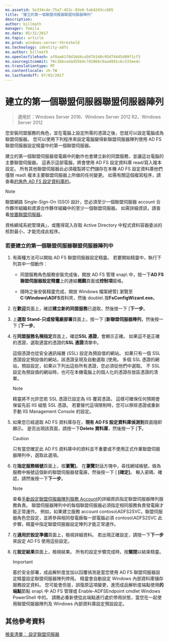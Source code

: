 ```yaml
---
ms.assetid: 5e334c4e-75a7-453c-83e8-5ab4243cc685
title: "建立的第一個聯盟伺服器聯盟伺服器陣列"
description: 
author: billmath
manager: femila
ms.date: 05/31/2017
ms.topic: article
ms.prod: windows-server-threshold
ms.technology: identity-adfs
ms.author: billmath
ms.openlocfilehash: af0aa61f0d16d4ca567b140c95d74445d09f1cf3
ms.sourcegitcommit: 70c1b6cedad55b9c7d2068c9aa4891c6c533ee4c
ms.translationtype: MT
ms.contentlocale: zh-TW
ms.lasthandoff: 07/03/2017
---
```

# <a name="create-the-first-federation-server-in-a-federation-server-farm"></a>建立的第一個聯盟伺服器聯盟伺服器陣列

 >適用於：Windows Server 2016、Windows Server 2012 R2、Windows Server 2012

您安裝同盟服務的角色，並在電腦上設定所需的憑證之後，您就可以設定電腦成為聯盟伺服器。 您可以使用下列程序來設定電腦變得新聯盟伺服器陣列使用 AD FS 聯盟伺服器設定精靈中的第一個聯盟伺服器。  
  
建立的第一個聯盟伺服器發電廠中的動作也會建立新的同盟服務，並讓這台電腦的主要聯盟伺服器。 這表示這部電腦，將會使用 AD FS 設定資料庫 read\/寫入複本設定。 所有其他聯盟伺服器此必須複製將它們儲存在本機 AD FS 設定資料庫他們僅限 read\ 複本主要聯盟伺服器上所做的任何變更。 如需有關這個複寫程序，請查看[的角色 AD FS 設定資料庫的](../../ad-fs/technical-reference/The-Role-of-the-AD-FS-Configuration-Database.md)。  
  
> [!NOTE]  
> 聯盟網路 Single\-Sign\-On \(SSO\) 設計，您必須至少一個聯盟伺服器 account 合作夥伴組織和資源合作夥伴組織中的至少一個聯盟伺服器。 如需詳細資訊，請查看[放置聯盟伺服器](https://technet.microsoft.com/library/dd807127.aspx)。  
  
資格網域系統管理員」，或獲得寫入存取 Active Directory 中程式資料容器委派的核對最小，才能完成此程序。  
  
### <a name="to-create-the-first-federation-server-in-a-federation-server-farm"></a>若要建立的第一個聯盟伺服器聯盟伺服器陣列中  
  
1.  有兩種方法可以開始 AD FS 聯盟伺服器設定精靈。 若要開始精靈中，執行下列其中一個動作：  
  
    -   同盟服務角色服務安裝完成後，開放 AD FS 管理 snap\ 中，按一下**AD FS 聯盟伺服器設定精靈**上的連結**概觀**頁面或**控制項**窗格。  
  
    -   隨時之後安裝精靈完成，開放 Windows 檔案總管] 瀏覽至**C:\\Windows\\ADFS**資料夾，然後 double\ 按**FsConfigWizard.exe**。  
  
2.  在**歡迎**頁面上，確認**建立新的同盟服務**已選取，然後按一下 [**下一步**。  
  
3.  上**選取 Stand\-只或發電廠部署**頁面上，按一下 [**新聯盟伺服器陣列**，然後按一下 [**下一步**。  
  
4.  在**同盟服務名稱指定**頁面上，確認**SSL 憑證**，會顯示正確。 如果這不是正確的憑證，選取適當的憑證的**SSL 憑證**清單中。  
  
    這個憑證也從安全通訊端層 \(SSL\) 設定為預設值的網站。 如果只有一個 SSL 憑證設定預設值的網站，該憑證呈現及自動選取 [使用。 多個 SSL 憑證的網站，預設設定，如果以下列出這些所有憑證，您必須從他們中選取。 不 SSL 設定為預設值的網站時，也可在本機電腦上的個人化的憑證存放區憑證的清單。  
  
    > [!NOTE]  
    > 精靈將不允許您若 SSL 憑證已設定為 IIS 覆寫憑證。 這樣可確保任何預期會保留先前 IIS 組態 SSL 憑證。 若要替代這項限制時，您可以移除憑證或重新手動 IIS Management Console 的設定。  
  
5.  如果您已經選取 AD FS 資料庫存在，**現有 AD FS 設定資料庫偵測到**頁面隨即顯示。 是否出現該頁面，請按一下**Delete 資料庫**，然後按一下 [**下**。  
  
    > [!CAUTION]  
    > 只有當您確定此 AD FS 資料庫中的資料並不重要或不使用正式作業聯盟伺服器陣列中，選取此選項。  
  
6.  在**指定服務帳號**頁面上，按**瀏覽]**。 在**瀏覽**對話方塊中，尋找網域帳號，做為服務中帳號這個新的聯盟伺服器發電廠，然後按一下 [ **[確定]**。 輸入密碼、確認，請然後按一下**下一步**。  
  
    > [!NOTE]  
    > 查看[手動設定聯盟伺服器陣列服務 Account](Manually-Configure-a-Service-Account-for-a-Federation-Server-Farm.md)的詳細資訊指定聯盟伺服器陣列服務負責。 聯盟伺服器陣列中的每個聯盟伺服器必須指定相同服務負責發電廠才能正常運作。 例如，如果建立服務 account contoso\\ADFS2SVC，聯盟伺服器角色您設定，並將參與相同發電廠每一部電腦必須 contoso\\ADFS2SVC 此步驟，精靈中指定聯盟伺服器設定陣列才能正常運作。  
  
7.  在**適用於設定準備**頁面上，檢視詳細資料。 若出現正確設定，請按一下**下一步**來設定 AD FS 使用這些設定。  
  
8.  在**設定結果**頁面上，檢視結果。 所有的設定步驟完成時，按**關閉**以結束精靈。  
  
    > [!IMPORTANT]  
    > 基於安全部署，成品解析度並加以回覆偵測是當您使用 AD FS 聯盟伺服器設定精靈設定聯盟伺服器陣列停用。 精靈會自動設定 Windows 內部資料庫儲存服務設定資料。 您可能會但是，誤復原這項變更，進而成品解析度端點使用**的端點**節點 snap\ 中 AD FS 管理或 Enable\-ADFSEndpoint cmdlet Windows PowerShell 中的。 請務必重新使從此端點進行處於停用狀態，當您在一起使用聯盟伺服器陣列及 Windows 內部資料庫設定預設設定。  
  
## <a name="additional-references"></a>其他參考資料  
[檢查清單︰ 設定聯盟伺服器](Checklist--Setting-Up-a-Federation-Server.md)  
  

